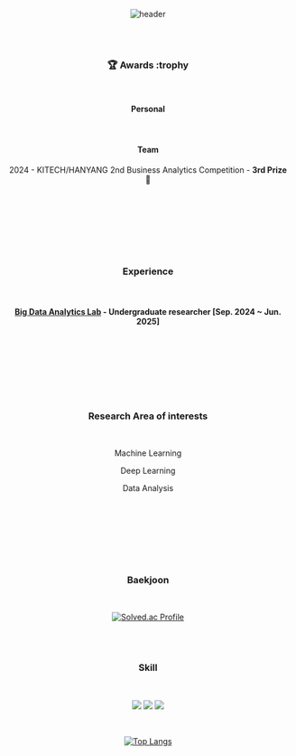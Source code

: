 <div align="center">
  
![header](https://capsule-render.vercel.app/api?type=waving&color=0:00B9FF,30:0068FF,100:814CF3&text=Geonho%20Shin&fontColor=#02040A&animation=fadeIn&stroke=ADADAD)

<br/>
<br/>

### :trophy: Awards :trophy

<br/>

#### Personal 



<br/>

#### Team

2024 - KITECH/HANYANG 2nd Business Analytics Competition - **3rd Prize** 🥉 <br/>



<br/>
<br/>

#

<br/>
<br/>

### Experience

<br/>

#### [Big Data Analytics Lab](https://sites.google.com/hanyang.ac.kr/bigdataanalyticslab/home?pli=1) - Undergraduate researcher [Sep. 2024 ~ Jun. 2025] 

<br/>
<br/>

#

<br/>
<br/>

### Research Area of interests

<br/>

Machine Learning

Deep Learning

Data Analysis

<br/>
<br/>

#

<br/>
<br/>

### Baekjoon

<br/>

[![Solved.ac Profile](http://mazassumnida.wtf/api/v2/generate_badge?boj=sinho0288)](https://solved.ac/hwk0602/)

<br/>
<br/>


### Skill

<br/>

<img src="https://img.shields.io/badge/Python-3766AB?style=flat-square&logo=Python&logoColor=white"/></a> <img src="https://img.shields.io/badge/Pytorch-EE4C2C?style=flat-square&logo=pytorch&logoColor=white"/></a> <img src="https://img.shields.io/badge/Tensorflow-white?style=flat-square&logo=Tensorflow&logoColor=EE4C2C"/></a>

<br/>

[![Top Langs](https://github-readme-stats.vercel.app/api/top-langs/?username=Sh1nho&layout=compact)](https://github.com/anuraghazra/github-readme-stats)

<br/>
<br/>
